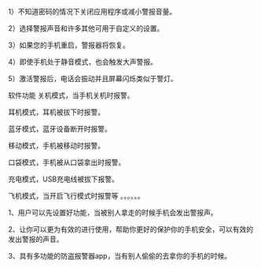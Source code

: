1）不知道密码的情况下关闭应用程序或减小警报音量。

2）选择警报声音和许多其他可用于自定义的设置。

3）如果您的手机重启，警报器将恢复。

4）即使手机处于静音模式，也会触发大声警报。

5）激活警报后，电话会振动并且屏幕闪烁类似于警灯。

软件功能
关机模式，当手机关机时报警。

耳机模式，耳机被拔下时报警。

蓝牙模式，蓝牙设备断开时报警。

移动模式，手机被移动时报警。

口袋模式，手机被从口袋拿出时报警。

充电模式，USB充电线被拔下报警。

飞机模式，当开启飞行模式时报警等
。。。。。。

1、用户可以先设置好功能，当被别人拿走的时候手机会发出警报声。

2、让你可以更为有效的进行使用，帮助你更好的保护你的手机安全，可以有效的发出警报的声音。

3、具有多功能的防盗报警器app，当有别人偷偷的去拿你的手机的时候。



